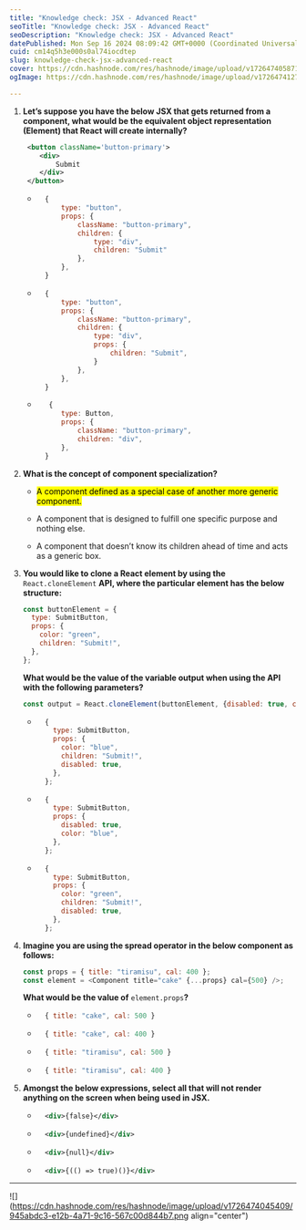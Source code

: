 ```yaml
---
title: "Knowledge check: JSX - Advanced React"
seoTitle: "Knowledge check: JSX - Advanced React"
seoDescription: "Knowledge check: JSX - Advanced React"
datePublished: Mon Sep 16 2024 08:09:42 GMT+0000 (Coordinated Universal Time)
cuid: cm14q5h3e000s0al74iocdtep
slug: knowledge-check-jsx-advanced-react
cover: https://cdn.hashnode.com/res/hashnode/image/upload/v1726474058716/e4994f6a-2777-4366-a4d3-e7e6f30e82ea.jpeg
ogImage: https://cdn.hashnode.com/res/hashnode/image/upload/v1726474127419/7f53ccab-aee3-4cf6-aa04-1fa2dbff79bd.jpeg

---
```


1. **Let’s suppose you have the below JSX that gets returned from a component, what would be the equivalent object representation (Element) that React will create internally?**
    
    ```xml
     <button className='button-primary'>
        <div>
            Submit
        </div>
     </button>
    ```
    
    * ```javascript
        {
            type: "button",
            props: {
                className: "button-primary",
                children: {
                    type: "div",
                    children: "Submit"
                },
            },
        }
        ```
        
    * ```javascript
        {
            type: "button",
            props: {
                className: "button-primary",
                children: {
                    type: "div",
                    props: {
                        children: "Submit",
                    } 
                },
            },
        }
        ```
        
    * ```javascript
         {
            type: Button,
            props: {
                className: "button-primary",
                children: "div",
            },
        }
        ```
        
2. **What is the concept of component specialization?**
    
    * <mark>A component defined as a special case of another more generic component.</mark>
        
    * A component that is designed to fulfill one specific purpose and nothing else.
        
    * A component that doesn’t know its children ahead of time and acts as a generic box.
        
3. **You would like to clone a React element by using the** `React.cloneElement` **API, where the particular element has the below structure:**
    
    ```javascript
    const buttonElement = {
      type: SubmitButton,
      props: {
        color: "green",
        children: "Submit!",
      },
    };
    ```
    
    **What would be the value of the variable output when using the API with the following parameters?**
    
    ```javascript
    const output = React.cloneElement(buttonElement, {disabled: true, color: “blue” });
    ```
    
    * ```javascript
        {
          type: SubmitButton,
          props: {
            color: "blue",
            children: "Submit!",
            disabled: true,
          },
        };
        ```
        
    * ```javascript
        {
          type: SubmitButton,
          props: {
            disabled: true,
            color: "blue",
          },
        };
        ```
        
    * ```javascript
        {
          type: SubmitButton,
          props: {
            color: "green",
            children: "Submit!",
            disabled: true,
          },
        };
        ```
        
4. **Imagine you are using the spread operator in the below component as follows:**
    
    ```javascript
    const props = { title: "tiramisu", cal: 400 };
    const element = <Component title="cake" {...props} cal={500} />;
    ```
    
    **What would be the value of** `element.props`**?**
    
    * ```javascript
        { title: "cake", cal: 500 }
        ```
        
    * ```javascript
        { title: "cake", cal: 400 }
        ```
        
    * ```javascript
        { title: "tiramisu", cal: 500 }
        ```
        
    * ```javascript
        { title: "tiramisu", cal: 400 }
        ```
        
5. **Amongst the below expressions, select all that will not render anything on the screen when being used in JSX.**
    
    * ```xml
        <div>{false}</div>
        ```
        
    * ```xml
        <div>{undefined}</div> 
        ```
        
    * ```xml
        <div>{null}</div>
        ```
        
    * ```xml
        <div>{(() => true)()}</div>
        ```
        

---

![](https://cdn.hashnode.com/res/hashnode/image/upload/v1726474045409/945abdc3-e12b-4a71-9c16-567c00d844b7.png align="center")